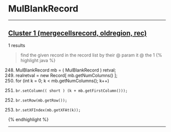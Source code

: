 # MulBlankRecord

***

## [Cluster 1 (mergecellsrecord, oldregion, rec)](./1)
1 results
> find the given record in the record list by their @ param it @ the 1 
{% highlight java %}
248. MulBlankRecord mb = ( MulBlankRecord ) retval;
250. realretval = new Record[ mb.getNumColumns() ];
251. for (int k = 0; k < mb.getNumColumns(); k++)
255.     br.setColumn(( short ) (k + mb.getFirstColumn()));
256.     br.setRow(mb.getRow());
257.     br.setXFIndex(mb.getXFAt(k));
{% endhighlight %}

***

